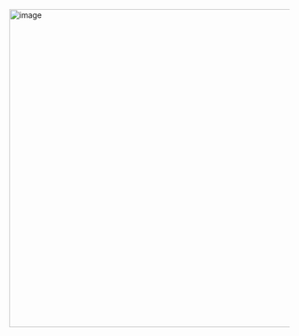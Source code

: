 <img width="571" alt="image" src="https://user-images.githubusercontent.com/37501487/206618905-95296984-8339-4b09-a08e-f3f1dfc01f9e.png">
